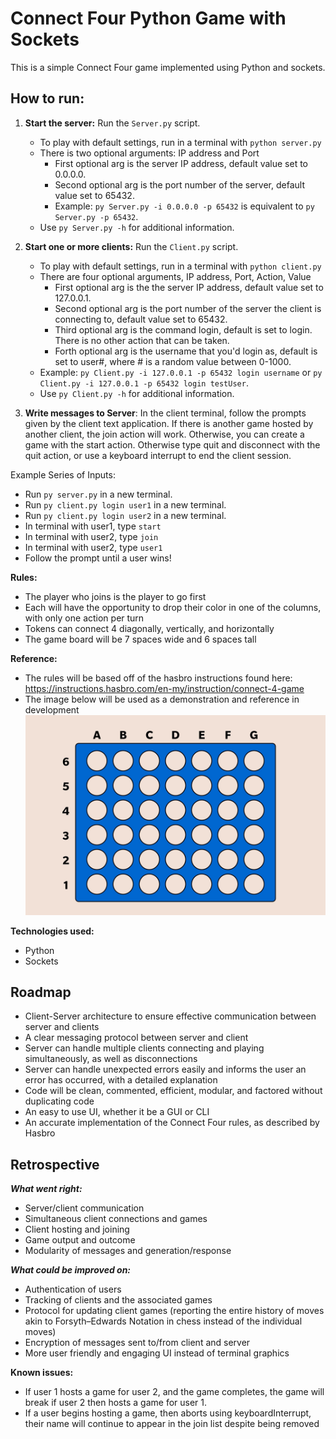 # Connect Four Python Game with Sockets

This is a simple Connect Four game implemented using Python and sockets.
## How to run:
1. **Start the server:** Run the `Server.py` script.
   - To play with default settings, run in a terminal with `python server.py`
   - There is two optional arguments: IP address and Port
     - First optional arg is the server IP address, default value set to 0.0.0.0.
     - Second optional arg is the port number of the server, default value set to 65432.
     - Example: `py Server.py -i 0.0.0.0 -p 65432` is equivalent to `py Server.py -p 65432`.
   - Use `py Server.py -h` for additional information.
     
3. **Start one or more clients:** Run the `Client.py` script.
   - To play with default settings, run in a terminal with `python client.py`
   - There are four optional arguments, IP address, Port, Action, Value
     - First optional arg is the the server IP address, default value set to 127.0.0.1.
     - Second optional arg is the port number of the server the client is connecting to, default value set to 65432.
     - Third optional arg is the command login, default is set to login. There is no other action that can be taken.
     - Forth optional arg is the username that you'd login as, default is set to user#, where # is a random value between 0-1000.
   - Example: `py Client.py -i 127.0.0.1 -p 65432 login username` or `py Client.py -i 127.0.0.1 -p 65432 login testUser`.
   - Use `py Client.py -h` for additional information.
     
5. **Write messages to Server**: In the client terminal, follow the prompts given by the client text application. If there is another game hosted by another client, the join action will work. Otherwise, you can create a game with the start action. Otherwise type quit and disconnect with the quit action, or use a keyboard interrupt to end the client session.

Example Series of Inputs:
- Run `py server.py` in a new terminal.
- Run `py client.py login user1` in a new terminal.
- Run `py client.py login user2` in a new terminal.
- In terminal with user1, type `start`
- In terminal with user2, type `join`
- In terminal with user2, type `user1`
- Follow the prompt until a user wins!

**Rules:** 
* The player who joins is the player to go first
* Each will have the opportunity to drop their color in one of the columns, with only one action per turn
* Tokens can connect 4 diagonally, vertically, and horizontally
* The game board will be 7 spaces wide and 6 spaces tall

**Reference:**
* The rules will be based off of the hasbro instructions found here: https://instructions.hasbro.com/en-my/instruction/connect-4-game
* The image below will be used as a demonstration and reference in development
![reference image](images/connect-4-board-reference.jpg)

**Technologies used:**
* Python
* Sockets

## Roadmap
* Client-Server architecture to ensure effective communication between server and clients
* A clear messaging protocol between server and client
* Server can handle multiple clients connecting and playing simultaneously, as well as disconnections
* Server can handle unexpected errors easily and informs the user an error has occurred, with a detailed explanation
* Code will be clean, commented, efficient, modular, and factored without duplicating code
* An easy to use UI, whether it be a GUI or CLI
* An accurate implementation of the Connect Four rules, as described by Hasbro

## Retrospective

***What went right:***
* Server/client communication
* Simultaneous client connections and games
* Client hosting and joining
* Game output and outcome
* Modularity of messages and generation/response

***What could be improved on:***
* Authentication of users
* Tracking of clients and the associated games
* Protocol for updating client games (reporting the entire history of moves akin to Forsyth–Edwards Notation in chess instead of the individual moves)
* Encryption of messages sent to/from client and server
* More user friendly and engaging UI instead of terminal graphics


**Known issues:**
* If user 1 hosts a game for user 2, and the game completes, the game will break if user 2 then hosts a game for user 1.
* If a user begins hosting a game, then aborts using keyboardInterrupt, their name will continue to appear in the join list despite being removed
